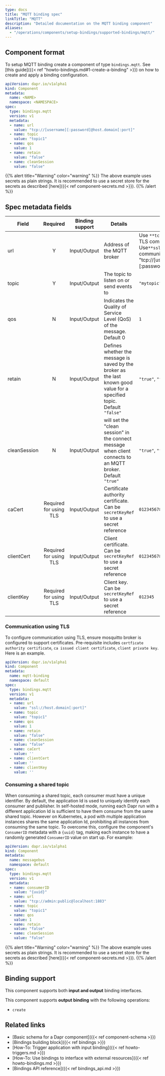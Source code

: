 ```yaml
---
type: docs
title: "MQTT binding spec"
linkTitle: "MQTT"
description: "Detailed documentation on the MQTT binding component"
aliases: 
  - "/operations/components/setup-bindings/supported-bindings/mqtt/"
---
```


## Component format

To setup MQTT binding create a component of type `bindings.mqtt`. See [this guide]({{< ref "howto-bindings.md#1-create-a-binding" >}}) on how to create and apply a binding configuration.


```yaml
apiVersion: dapr.io/v1alpha1
kind: Component
metadata:
  name: <NAME>
  namespace: <NAMESPACE>
spec:
  type: bindings.mqtt
  version: v1
  metadata:
  - name: url
    value: "tcp://[username][:password]@host.domain[:port]"
  - name: topic
    value: "topic1"
  - name: qos
    value: 1
  - name: retain
    value: "false"
  - name: cleanSession
    value: "false"
```
{{% alert title="Warning" color="warning" %}}
The above example uses secrets as plain strings. It is recommended to use a secret store for the secrets as described [here]({{< ref component-secrets.md >}}).
{{% /alert %}}

## Spec metadata fields

| Field              | Required | Binding support | Details | Example |
|--------------------|:--------:|---------|---------|---------|
| url    | Y  | Input/Output | Address of the MQTT broker  | Use `**tcp://**` scheme for non-TLS communication.   Use`**ssl://**` scheme for TLS communication.  <br> "tcp://[username][:password]@host.domain[:port]"
| topic | Y | Input/Output | The topic to listen on or send events to | `"mytopic"` |
| qos    | N  | Input/Output | Indicates the Quality of Service Level (QoS) of the message. Default 0|`1`
| retain | N  | Input/Output | Defines whether the message is saved by the broker as the last known good value for a specified topic. Default `"false"`  | `"true"`, `"false"`
| cleanSession | N | Input/Output | will set the "clean session" in the connect message when client connects to an MQTT broker. Default `"true"`  | `"true"`, `"false"`
| caCert | Required for using TLS | Input/Output | Certificate authority certificate. Can be `secretKeyRef` to use a secret reference | `0123456789-0123456789`
| clientCert | Required for using TLS | Input/Output | Client certificate. Can be `secretKeyRef` to use a secret reference | `0123456789-0123456789`
| clientKey | Required for using TLS | Input/Output | Client key. Can be `secretKeyRef` to use a secret reference | `012345`

### Communication using TLS
To configure communication using TLS, ensure mosquitto broker is configured to support certificates.
Pre-requisite includes `certficate authority certificate`, `ca issued client certificate`, `client private key`.
Here is an example.

```yaml
apiVersion: dapr.io/v1alpha1
kind: Component
metadata:
  name: mqtt-binding
  namespace: default
spec:
  type: bindings.mqtt
  version: v1
  metadata:
  - name: url
    value: "ssl://host.domain[:port]"
  - name: topic
    value: "topic1"
  - name: qos
    value: 1
  - name: retain
    value: "false"
  - name: cleanSession
    value: "false"
  - name: caCert
    value: ''
  - name: clientCert
    value: ''
  - name: clientKey
    value: ''
```

### Consuming a shared topic

When consuming a shared topic, each consumer must have a unique identifier. By default, the application Id is used to uniquely identify each consumer and publisher. In self-hosted mode, running each Dapr run with a different application Id is sufficient to have them consume from the same shared topic. However on Kubernetes, a pod with multiple application instances shares the same application Id, prohibiting all instances from consuming the same topic. To overcome this, configure the component's `ConsumerID` metadata with a `{uuid}` tag, making each instance to have a randomly generated `ConsumerID` value on start up. For example:

```yaml
apiVersion: dapr.io/v1alpha1
kind: Component
metadata:
  name: messagebus
  namespace: default
spec:
  type: bindings.mqtt
  version: v1
  metadata:
  - name: consumerID
    value: "{uuid}"
  - name: url
    value: "tcp://admin:public@localhost:1883"
  - name: topic
    value: "topic1"
  - name: qos
    value: 1
  - name: retain
    value: "false"
  - name: cleanSession
    value: "false"
```

{{% alert title="Warning" color="warning" %}}
The above example uses secrets as plain strings. It is recommended to use a secret store for the secrets as described [here]({{< ref component-secrets.md >}}).
{{% /alert %}}

## Binding support

This component supports both **input and output** binding interfaces. 

This component supports **output binding** with the following operations:

- `create`
## Related links

- [Basic schema for a Dapr component]({{< ref component-schema >}})
- [Bindings building block]({{< ref bindings >}})
- [How-To: Trigger application with input binding]({{< ref howto-triggers.md >}})
- [How-To: Use bindings to interface with external resources]({{< ref howto-bindings.md >}})
- [Bindings API reference]({{< ref bindings_api.md >}})
